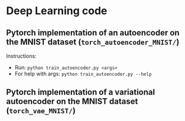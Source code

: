 # Deep Learning code

## Pytorch implementation of an autoencoder on the MNIST dataset (`torch_autoencoder_MNIST/`)
Instructions:
- Run: `python train_autoencoder.py <args>`
- For help with args: `python train_autoencoder.py --help`

## Pytorch implementation of a variational autoencoder on the MNIST dataset (`torch_vae_MNIST/`)
